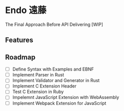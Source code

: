 # Endo 遠藤

The Final Approach Before API Delivering [WIP]

## Features

## Roadmap

- [ ] Define Syntax with Examples and EBNF
- [ ] Implement Parser in Rust
- [ ] Implement Validator and Generator in Rust
- [ ] Implement C Extension Header
- [ ] Test C Extension in Ruby
- [ ] Impelemnt JavaScript Extension with WebAssembly
- [ ] Implement Webpack Extension for JavaScript
